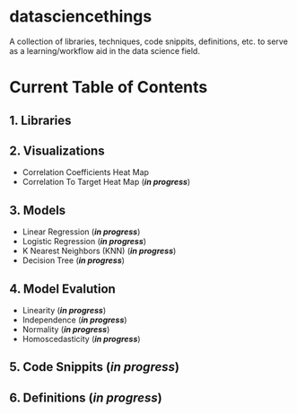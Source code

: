 # datasciencethings
A collection of libraries, techniques, code snippits, definitions, etc. to serve as a learning/workflow aid in the data science field.

# Current Table of Contents

## 1. Libraries

## 2. Visualizations
 - Correlation Coefficients Heat Map
 - Correlation To Target Heat Map (**_in progress_**)

## 3. Models
 - Linear Regression (**_in progress_**)
 - Logistic Regression (**_in progress_**)
 - K Nearest Neighbors (KNN) (**_in progress_**)
 - Decision Tree (**_in progress_**)

## 4. Model Evalution
 - Linearity (**_in progress_**)
 - Independence (**_in progress_**)
 - Normality (**_in progress_**)
 - Homoscedasticity (**_in progress_**)

## 5. Code Snippits (**_in progress_**)

## 6. Definitions (**_in progress_**)
